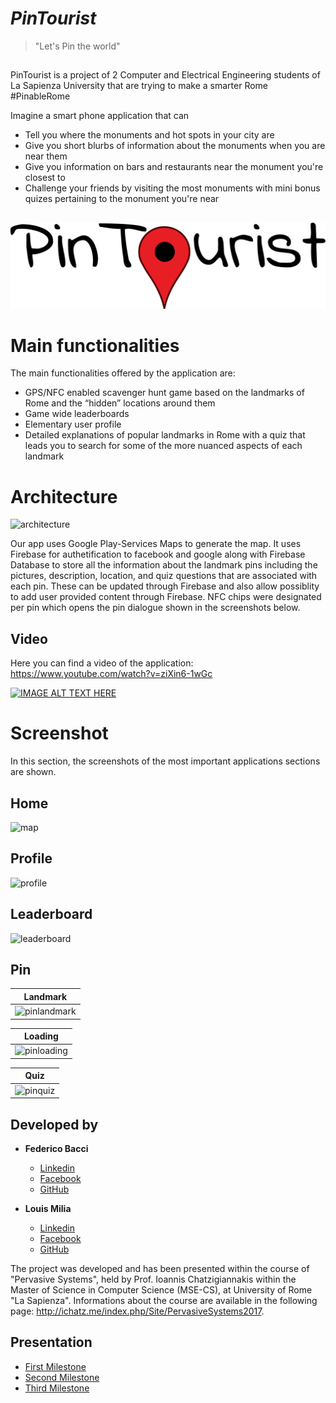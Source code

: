# *PinTourist*

> "Let's Pin the world"

##  

PinTourist is a project of 2 Computer and Electrical Engineering students of La Sapienza University that are trying to make a smarter Rome #PinableRome

Imagine a smart phone application that can
- Tell you where the monuments and hot spots in your city are 
- Give you short blurbs of information about the monuments when you are near them
- Give you information on bars and restaurants near the monument you're closest to
- Challenge your friends by visiting the most monuments with mini bonus quizes pertaining to the monument you're near

##  
    


![PinTourist](https://github.com/PinTourist/PinTourist/blob/master/images/logo.png?raw=true)


Main functionalities
==

The main functionalities offered by the application are:
- GPS/NFC enabled scavenger hunt game based on the landmarks of Rome and the “hidden” locations around them
- Game wide leaderboards
- Elementary user profile  
- Detailed explanations of popular landmarks in Rome with a quiz that leads you to search for some of the more nuanced aspects of each landmark

Architecture
=

![architecture](https://cloud.githubusercontent.com/assets/26323785/26791900/e5254a3c-4a18-11e7-9c9a-69b2ea660184.PNG)

Our app uses Google Play-Services Maps to generate the map. It uses Firebase for authetification to facebook and google along with Firebase Database to store all the information about the landmark pins including the pictures, description, location, and quiz questions that are associated with each pin. These can be updated through Firebase and also allow possiblity to add user provided content through Firebase. NFC chips were designated per pin which opens the pin dialogue shown in the screenshots below.   

Video
-----------

Here you can find a video of the application: https://www.youtube.com/watch?v=ziXin6-1wGc

[![IMAGE ALT TEXT HERE](https://img.youtube.com/vi/ziXin6-1wGc/0.jpg)](https://www.youtube.com/watch?v=ziXin6-1wGc)



Screenshot
=

In this section, the screenshots of the most important applications sections are shown.

Home
-------

![map](https://cloud.githubusercontent.com/assets/26323785/26789550/e96ee506-4a10-11e7-8f92-397b6982c34d.PNG)   

  
Profile
-------

![profile](https://cloud.githubusercontent.com/assets/26323785/26789612/22fc33fa-4a11-11e7-9e54-8aa9db60b44e.png)


Leaderboard
------------

![leaderboard](https://cloud.githubusercontent.com/assets/26323785/26789634/2ed8a690-4a11-11e7-930a-5774ed72c287.png)

   
Pin
-------

| Landmark                                                                                                            | 
|---------------------------------------------------------------------------------------------------------------------|
|![pinlandmark](https://cloud.githubusercontent.com/assets/26323785/26790084/c471d310-4a12-11e7-9119-ae2aafb67b4e.png)|

| Loading                                                                                                             | 
|---------------------------------------------------------------------------------------------------------------------|
|![pinloading](https://cloud.githubusercontent.com/assets/26323785/26790160/0f2796a6-4a13-11e7-9bc8-7b852a12edb7.png)|

| Quiz |
|-----------------------------------------------------------------------------------------------------------------|
|![pinquiz](https://cloud.githubusercontent.com/assets/26323785/26790181/1fdb7378-4a13-11e7-96bd-e6b39f834821.png)|


## Developed by
* **Federico Bacci**
  - [Linkedin](https://www.linkedin.com/in/federico-bacci/)
  - [Facebook](https://www.facebook.com/fedebyes)
  - [GitHub](https://www.github.com/fedebyes)

* **Louis Milia**
  - [Linkedin](https://www.linkedin.com/in/louis-milia)
  - [Facebook](https://www.facebook.com/louis.milia)
  - [GitHub](https://github.com/AilimiSoul)

The project was developed and has been presented within the course of "Pervasive Systems", held by Prof. Ioannis Chatzigiannakis within the Master of Science in Computer Science (MSE-CS), at University of Rome "La Sapienza". 
Informations about the course are available in the following page: http://ichatz.me/index.php/Site/PervasiveSystems2017.

## Presentation

* [First Milestone](http://www.slideshare.net/FedericoBacci/pin-tourist-0-74245888)
* [Second Milestone](http://www.slideshare.net/FedericoBacci/pin-tourist-1-74245895)
* [Third Milestone](https://www.slideshare.net/LouisMilia/pin-tourist-3)

